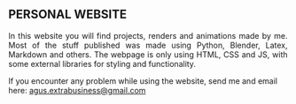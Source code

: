 ## PERSONAL WEBSITE
<p align="justify">In this website you will find projects, renders and animations made by me. Most of the stuff published was made using Python, Blender, Latex, Markdown and others. 
The webpage is only using HTML, CSS and JS, with some external libraries for styling and functionality.</p>

If you encounter any problem while using the website, send me and email here: <agus.extrabusiness@gmail.com>
